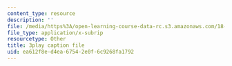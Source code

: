 ```yaml
---
content_type: resource
description: ''
file: /media/https%3A/open-learning-course-data-rc.s3.amazonaws.com/18-06sc-linear-algebra-fall-2011/ea612f8ed4ea67542e0f6c9268fa1792_0MtwqhIwdrI.srt
file_type: application/x-subrip
resourcetype: Other
title: 3play caption file
uid: ea612f8e-d4ea-6754-2e0f-6c9268fa1792
---
```

